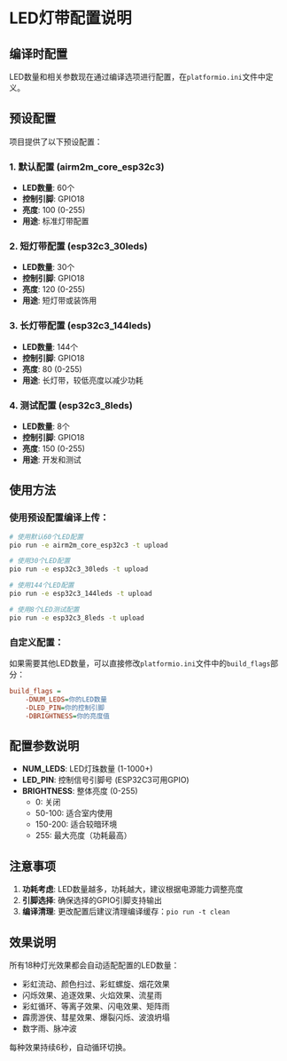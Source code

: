 # LED灯带配置说明

## 编译时配置

LED数量和相关参数现在通过编译选项进行配置，在`platformio.ini`文件中定义。

## 预设配置

项目提供了以下预设配置：

### 1. 默认配置 (airm2m_core_esp32c3)
- **LED数量**: 60个
- **控制引脚**: GPIO18
- **亮度**: 100 (0-255)
- **用途**: 标准灯带配置

### 2. 短灯带配置 (esp32c3_30leds)
- **LED数量**: 30个
- **控制引脚**: GPIO18
- **亮度**: 120 (0-255)
- **用途**: 短灯带或装饰用

### 3. 长灯带配置 (esp32c3_144leds)
- **LED数量**: 144个
- **控制引脚**: GPIO18
- **亮度**: 80 (0-255)
- **用途**: 长灯带，较低亮度以减少功耗

### 4. 测试配置 (esp32c3_8leds)
- **LED数量**: 8个
- **控制引脚**: GPIO18
- **亮度**: 150 (0-255)
- **用途**: 开发和测试

## 使用方法

### 使用预设配置编译上传：
```bash
# 使用默认60个LED配置
pio run -e airm2m_core_esp32c3 -t upload

# 使用30个LED配置
pio run -e esp32c3_30leds -t upload

# 使用144个LED配置
pio run -e esp32c3_144leds -t upload

# 使用8个LED测试配置
pio run -e esp32c3_8leds -t upload
```

### 自定义配置：

如果需要其他LED数量，可以直接修改`platformio.ini`文件中的`build_flags`部分：

```ini
build_flags = 
    -DNUM_LEDS=你的LED数量
    -DLED_PIN=你的控制引脚
    -DBRIGHTNESS=你的亮度值
```

## 配置参数说明

- **NUM_LEDS**: LED灯珠数量 (1-1000+)
- **LED_PIN**: 控制信号引脚号 (ESP32C3可用GPIO)
- **BRIGHTNESS**: 整体亮度 (0-255)
  - 0: 关闭
  - 50-100: 适合室内使用
  - 150-200: 适合较暗环境
  - 255: 最大亮度（功耗最高）

## 注意事项

1. **功耗考虑**: LED数量越多，功耗越大，建议根据电源能力调整亮度
2. **引脚选择**: 确保选择的GPIO引脚支持输出
3. **编译清理**: 更改配置后建议清理编译缓存：`pio run -t clean`

## 效果说明

所有18种灯光效果都会自动适配配置的LED数量：
- 彩虹流动、颜色扫过、彩虹螺旋、烟花效果
- 闪烁效果、追逐效果、火焰效果、流星雨
- 彩虹循环、等离子效果、闪电效果、矩阵雨
- 霹雳游侠、彗星效果、爆裂闪烁、波浪坍塌
- 数字雨、脉冲波

每种效果持续6秒，自动循环切换。
